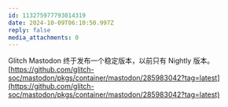 ```yaml
---
id: 113275977793014319
date: 2024-10-09T06:10:50.997Z
reply: false
media_attachments: 0
---
```


Glitch Mastodon 终于发布一个稳定版本，以前只有 Nightly 版本。 [https://github.com/glitch-soc/mastodon/pkgs/container/mastodon/285983042?tag=latest](https://github.com/glitch-soc/mastodon/pkgs/container/mastodon/285983042?tag=latest)

